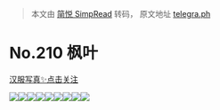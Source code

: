> 本文由 [简悦 SimpRead](http://ksria.com/simpread/) 转码， 原文地址 [telegra.ph](https://telegra.ph/210-07-14)

No.210 枫叶
=========

[汉服写真✨点击关注](https://t.me/hanfuxiezhen)

![](https://telegra.ph/file/29dfa0e4508d4cb6820b1.jpg)![](https://telegra.ph/file/a27c7897a8ee53c752c56.jpg)![](https://telegra.ph/file/436e0d4117f90c124727f.jpg)![](https://telegra.ph/file/443928d837f654c8411b4.jpg)![](https://telegra.ph/file/58883c33e860450e72723.jpg)![](https://telegra.ph/file/fe2bc444e2bc1dd62b3f6.jpg)![](https://telegra.ph/file/3423f83965febe68f365d.jpg)![](https://telegra.ph/file/c4f38f4a78f102978461e.jpg)![](https://telegra.ph/file/6fa3ca24f438df6308e17.jpg)